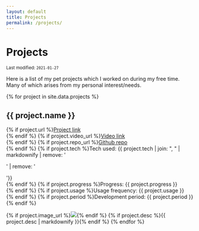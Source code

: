 ```yaml
---
layout: default
title: Projects
permalink: /projects/
---
```


<h1>Projects</h1>

<small>Last modified: <code>2021-01-27</code></small>
<p>Here is a list of my pet projects which I worked on during my free time. Many of which arises from my personal interest/needs.</p>
{% for project in site.data.projects %}
  <h2>{{ project.name }}</h2>
  <p>
    {% if project.url %}<a href="{{ project.url }}">Project link</a><br>{% endif %}
    {% if project.video_url %}<a href="{{ project.video_url }}">Video link</a><br>{% endif %}
    {% if project.repo_url %}<a href="{{ project.repo_url }}">Github repo</a><br>{% endif %}
    {% if project.tech %}Tech used:
    {{ project.tech | join: ", " | markdownify | remove: '<p>' | remove: '</p>'}}<br>
    {% endif %}
    {% if project.progress %}Progress: {{ project.progress }}<br>{% endif %}
    {% if project.usage %}Usage frequency: {{ project.usage }}<br>{% endif %}
    {% if project.period %}Development period: {{ project.period }}{% endif %}
  </p>
  {% if project.image_url %}<img src="{{ project.image_url }}">{% endif %}
  {% if project.desc %}{{ project.desc | markdownify }}{% endif %}
{% endfor %}

